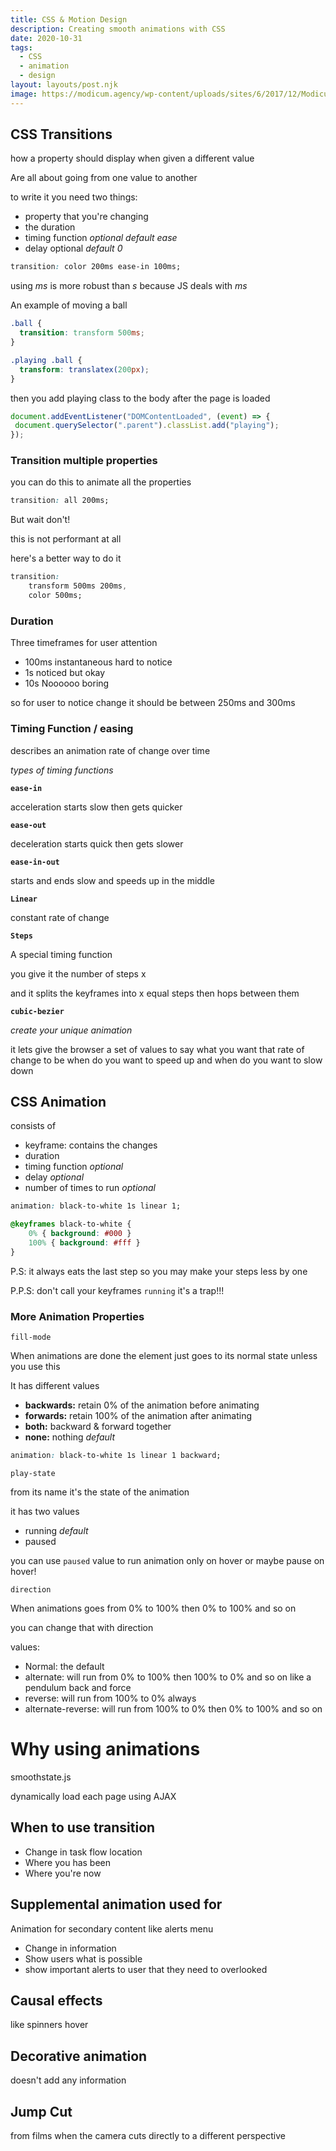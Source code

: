 ```yaml
---
title: CSS & Motion Design
description: Creating smooth animations with CSS
date: 2020-10-31
tags:
  - CSS
  - animation
  - design
layout: layouts/post.njk
image: https://modicum.agency/wp-content/uploads/sites/6/2017/12/Modicum_MotionReel_2017_Thumbnail-1.png
---
```


## CSS Transitions

how a property should display when given a different value

Are all about going from one value to another

to write it you need two things:

- property that you're changing
- the duration
- timing function *optional default ease*
- delay optional *default 0*

```css
transition: color 200ms ease-in 100ms;
```

using *ms* is more robust than *s* because JS deals with *ms*

An example of moving a ball

```css
.ball {
  transition: transform 500ms;
}

.playing .ball {
  transform: translatex(200px);
}
```

then you add playing class to the body after the page is loaded

```jsx
document.addEventListener("DOMContentLoaded", (event) => {
 document.querySelector(".parent").classList.add("playing");
});
```

### Transition multiple properties

you can do this to animate all the properties

```css
transition: all 200ms;
```

But wait don't!

this is not performant at all

here's a better way to do it

```css
transition: 
	transform 500ms 200ms,
	color 500ms;
```

### Duration

Three timeframes for user attention

- 100ms instantaneous hard to notice
- 1s noticed but okay
- 10s Noooooo boring

so for user to notice change it should be between 250ms and 300ms

### Timing Function / easing

describes an animation rate of change over time

*types of timing functions*

**`ease-in`**

acceleration starts slow then gets quicker

**`ease-out`**

deceleration starts quick then gets slower

**`ease-in-out`**

starts and ends slow and speeds up in the middle

**`Linear`**

constant rate of change

**`Steps`**

A special timing function

you give it the number of steps x 

and it splits the keyframes into x equal steps then hops between them

**`cubic-bezier`**

*create your unique animation*

it lets give the browser a set of values to say what you want that rate of change to be when do you want to speed up and when do you want to slow down

## CSS Animation

consists of

- keyframe: contains the changes
- duration
- timing function *optional*
- delay *optional*
- number of times to run *optional*

```css
animation: black-to-white 1s linear 1;

@keyframes black-to-white {
	0% { background: #000 }
	100% { background: #fff }
}
```

P.S: it always eats the last step so you may make your steps less by one

P.P.S: don't call your keyframes `running` it's a trap!!!

### More Animation Properties

`fill-mode`

When animations are done the element just goes to its normal state unless you use this

It has different values

- **backwards:** retain 0% of the animation before animating
- **forwards:** retain 100% of the animation after animating
- **both:** backward & forward together
- **none:** nothing *default*

```css
animation: black-to-white 1s linear 1 backward;
```

`play-state`

from its name it's the state of the animation 

it has two values

- running *default*
- paused

you can use `paused` value to run animation only on hover or maybe pause on hover!

`direction`

When animations goes from 0% to 100% then 0% to 100% and so on

you can change that with direction

values:

- Normal: the default
- alternate: will run from 0% to 100% then 100% to 0% and so on like a pendulum back and force
- reverse: will run from 100% to 0% always
- alternate-reverse: will run from 100% to 0% then 0% to 100% and so on

# Why using animations

smoothstate.js

dynamically load each page using AJAX

## When to use transition

- Change in task flow location
- Where you has been
- Where you're now

## Supplemental animation used for

Animation for secondary content like alerts menu

- Change in information
- Show users what is possible
- show important alerts to user that they need to overlooked

## Causal effects

like spinners hover 

## Decorative animation

doesn't add any information

## Jump Cut

from films when the camera cuts directly to a different perspective
